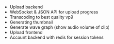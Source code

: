 - Upload backend
- WebSocket & JSON API for upload progress
- Transcoding to best quality vp9
- Generating thumbnail
- Generate wave graph (show audio volume of clip)
- Upload frontend
- Account backend with redis for session tokens
